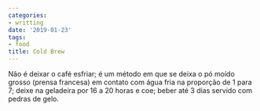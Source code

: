 ```yaml
---
categories:
- writting
date: '2019-01-23'
tags:
- food
title: Cold Brew
---
```


Não é deixar o café esfriar; é um método em que se deixa o pó moído grosso (prensa francesa) em contato com água fria na proporção de 1 para 7; deixe na geladeira por 16 a 20 horas e coe; beber até 3 dias servido com pedras de gelo.
